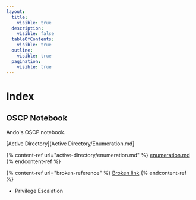 ```yaml
---
layout:
  title:
    visible: true
  description:
    visible: false
  tableOfContents:
    visible: true
  outline:
    visible: true
  pagination:
    visible: true
---
```


# Index

## OSCP Notebook

Ando's OSCP notebook.

\[Active Directory]\(Active Directory/Enumeration.md]

{% content-ref url="active-directory/enumeration.md" %}
[enumeration.md](active-directory/enumeration.md)
{% endcontent-ref %}

{% content-ref url="broken-reference" %}
[Broken link](broken-reference)
{% endcontent-ref %}







* Privilege Escalation



